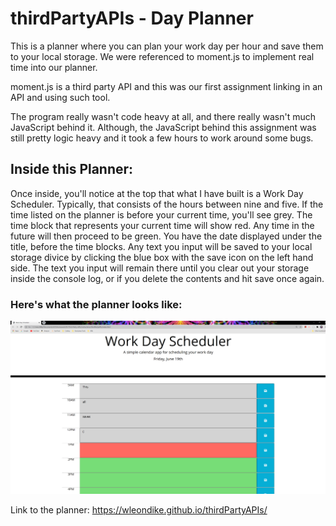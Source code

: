 # thirdPartyAPIs - Day Planner
This is a planner where you can plan your work day per hour and save them to your local storage. We were referenced to moment.js to implement real time into our planner.

moment.js is a third party API and this was our first assignment linking in an API and using such tool.

The program really wasn't code heavy at all, and there really wasn't much JavaScript behind it. Although, the JavaScript behind this assignment was still pretty logic heavy and it took a few hours to work around some bugs. 

## Inside this Planner:
Once inside, you'll notice at the top that what I have built is a Work Day Scheduler. Typically, that consists of the hours between nine and five. If the time listed on the planner is before your current time, you'll see grey. The time block that represents your current time will show red. Any time in the future will then proceed to be green. You have the date displayed under the title, before the time blocks. Any text you input will be saved to your local storage divice by clicking the blue box with the save icon on the left hand side. The text you input will remain there until you clear out your storage inside the console log, or if you delete the contents and hit save once again. 

### Here's what the planner looks like:

<img src="./dayPlanner.png" alt = "Day Planner" width=600>

Link to the planner: https://wleondike.github.io/thirdPartyAPIs/


